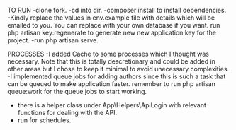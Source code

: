 TO RUN
-clone fork.
-cd into dir.
-composer install to install dependencies.
-Kindly replace the values in env.example file with details which will be emailed to you. You can replace with your 
own database if you want.
run php artisan key:regenerate to generate new new application key for the project.
-run php artisan serve.

PROCESSES
-I added Cache to some processes which I thought was necessary. Note that this is totally descretionary and could be
added in other areas but I chose to keep it minimal to avoid unecessary complexities.
-I implemented queue jobs for adding authors since this is such a task that can be queued to make application faster.
remember to run php artisan queue:work for the queue jobs to start working.
- there is a helper class under App\Helpers\ApiLogin with relevant functions for dealing with the API.
- run for schedules.

